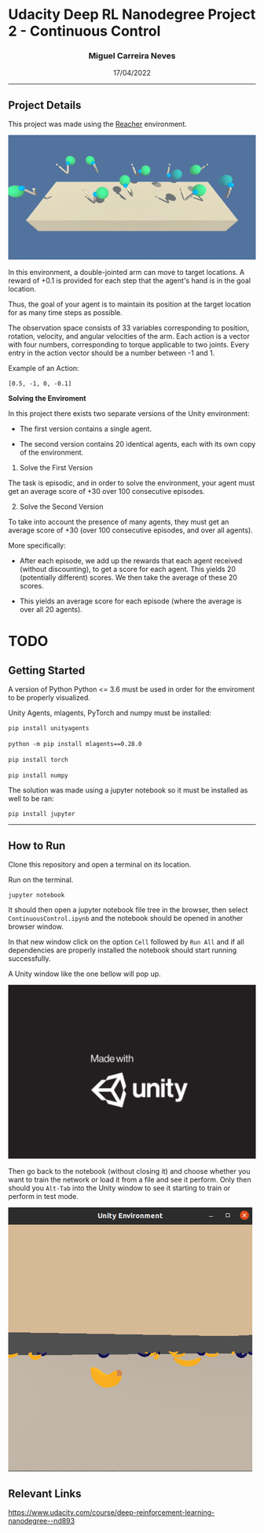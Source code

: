 # Udacity Deep RL Nanodegree Project 2 - Continuous Control

### <p style="text-align: center;">Miguel Carreira Neves</p>
<p style="text-align: center;">17/04/2022</p>

---

## Project Details

This project was made using the [Reacher](https://github.com/Unity-Technologies/ml-agents/blob/main/docs/Learning-Environment-Examples.md#reacher) environment.

<IMG SRC="./imgs/reacherEnv.gif" width = "600" >

In this environment, a double-jointed arm can move to target locations. A reward of +0.1 is provided for each step that the agent's hand is in the goal location. 

Thus, the goal of your agent is to maintain its position at the target location for as many time steps as possible.

The observation space consists of 33 variables corresponding to position, rotation, velocity, and angular velocities of the arm. Each action is a vector with four numbers, corresponding to torque applicable to two joints. Every entry in the action vector should be a number between -1 and 1.

Example of an Action: 
```
[0.5, -1, 0, -0.1]
```



**Solving the Enviroment**

In this project there exists two separate versions of the Unity environment:

- The first version contains a single agent.

- The second version contains 20 identical agents, each with its own copy of the environment.

1. Solve the First Version

The task is episodic, and in order to solve the environment, your agent must get an average score of +30 over 100 consecutive episodes.

2. Solve the Second Version

To take into account the presence of many agents, they must get an average score of +30 (over 100 consecutive episodes, and over all agents).

More specifically:

* After each episode, we add up the rewards that each agent received (without discounting), to get a score for each agent. This yields 20 (potentially different) scores. We then take the average of these 20 scores.

* This yields an average score for each episode (where the average is over all 20 agents).

# TODO


## Getting Started

A version of Python Python <= 3.6 must be used in order for the enviroment to be properly visualized.

Unity Agents, mlagents, PyTorch and numpy must be installed:
```
pip install unityagents

python -m pip install mlagents==0.28.0

pip install torch

pip install numpy
```
The solution was made using a jupyter notebook so it must be installed as well to be ran:
```
pip install jupyter
```
---

## How to Run

Clone this repository and open a terminal on its location.

Run on the terminal.

```
jupyter notebook
```

 It should then open a jupyter notebook file tree in the browser, then select `ContinuousControl.ipynb` and the notebook should be opened in another browser window.

In that new window click on the option `Cell` followed by `Run All` and if all dependencies are properly installed the notebook should start running successfully.

A Unity window like the one bellow will pop up.


![Unity Window](./imgs/unityWindow.png)

Then go back to the notebook (without closing it) and choose whether you want to train the network or load it from a file and see it perform. 
Only then should you `Alt-Tab` into the Unity window to see it starting to train or perform in test mode.

![Training Unity](./imgs/trainingBananas.png)

## Relevant Links

https://www.udacity.com/course/deep-reinforcement-learning-nanodegree--nd893